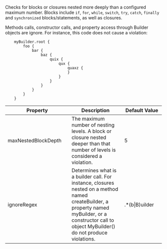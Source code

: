Checks for blocks or closures nested more deeply than a configured
maximum number. Blocks include `if`, `for`, `while`, `switch`, `try`,
`catch`, `finally` and `synchronized` blocks/statements, as well as
closures.

Methods calls, constructor calls, and property access through Builder
objects are ignore. For instance, this code does not cause a violation:

``` 
    myBuilder.root {
        foo {
            bar {
                baz {
                    quix {
                        qux {
                            quaxz {
                            }
                        }
                    }
                }
            }
        }
    }
```

<table>
<colgroup>
<col style="width: 40%" />
<col style="width: 33%" />
<col style="width: 25%" />
</colgroup>
<thead>
<tr class="header">
<th>Property</th>
<th>Description</th>
<th>Default Value</th>
</tr>
</thead>
<tbody>
<tr class="odd">
<td>maxNestedBlockDepth</td>
<td>The maximum number of nesting levels. A block or closure nested deeper than that number of levels is considered a violation.</td>
<td>5</td>
</tr>
<tr class="even">
<td>ignoreRegex</td>
<td>Determines what is a builder call. For instance, closures nested on a method named createBuilder, a property named myBuilder, or a constructor call to object MyBuilder() do not produce violations.</td>
<td>.*(b|B)uilder</td>
</tr>
</tbody>
</table>
